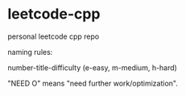 # leetcode-cpp
personal leetcode cpp repo

naming rules:

number-title-difficulty (e-easy, m-medium, h-hard)

"NEED O" means "need further work/optimization".